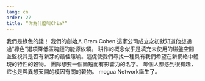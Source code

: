 ```yaml
---
lang: cn
order: 27
title: “你為什麼叫Chia?”
---
```


我們是綠色的錢！ 我們的創始人 Bram Cohen 這家公司成立之初就知道他想通過“綠色”選項降低區塊鏈的能源依賴。 耕作的概念似乎是填充未使用的磁盤空間並監視其是否有新芽的最佳隱喻。這促使我們尋找一種具有我們希望在新網絡中體現的特性的穀物。 團隊想要一個簡短而有影響力的名字。 每個人都感到很有趣，它也是與異想天開的模因有關的穀物。 mogua Network誕生了。
